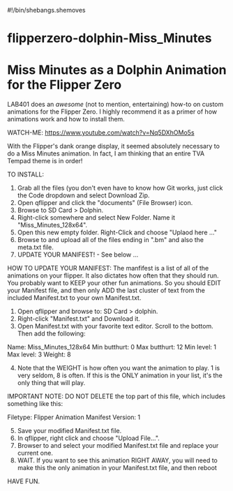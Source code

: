 #!/bin/shebangs.shemoves

# flipperzero-dolphin-Miss_Minutes
# Miss Minutes as a Dolphin Animation for the Flipper Zero

LAB401 does an *awesome* (not to mention, entertaining) how-to on custom animations for the Flipper Zero. I highly
recommend it as a primer of how animations work and how to install them.

WATCH-ME: https://www.youtube.com/watch?v=Nq5DXhOMo5s

With the Flipper's dank orange display, it seemed absolutely necessary to do a Miss Minutes animation. In fact, I am
thinking that an entire TVA Tempad theme is in order!

TO INSTALL:
1) Grab all the files (you don't even have to know how Git works, just click the Code dropdown and select Download Zip.
2) Open qflipper and click the "documents" (File Browser) icon.
3) Browse to SD Card > Dolphin.
4) Right-click somewhere and select New Folder. Name it "Miss_Minutes_128x64".
5) Open this new empty folder. Right-Click and choose "Uplaod here ..."
6) Browse to and upload all of the files ending in ".bm" and also the meta.txt file.
7) UPDATE YOUR MANIFEST! - See below ...

HOW TO UPDATE YOUR MANIFEST:
The manfifest is a list of all of the animations on your flipper. It also dictates how often that they should run. You
probably want to KEEP your other fun animations. So you should EDIT your Manifest file, and then only ADD the last
cluster of text from the included Manifest.txt to your own Manifest.txt.

1) Open qflipper and browse to: SD Card > dolphin.
2) Right-click "Manifest.txt" and Download it.
3) Open Manifest.txt with your favorite text editor. Scroll to the bottom. Then add the following:

Name: Miss_Minutes_128x64
Min butthurt: 0
Max butthurt: 12
Min level: 1
Max level: 3
Weight: 8


4) Note that the WEIGHT is how often you want the animation to play. 1 is very seldom, 8 is often. If this is the ONLY animation in your list, it's the only thing that will play.

IMPORTANT NOTE: DO NOT DELETE the top part of this file, which includes something like this:

Filetype: Flipper Animation Manifest
Version: 1

5) Save your modified Manifest.txt file.
6) In qflipper, right click and choose "Upload File...".
7) Browser to and select your modified Manifest.txt file and replace your current one.
8) WAIT. If you want to see this animation RIGHT AWAY, you will need to make this the only animation in your Manifest.txt file, and then reboot

HAVE FUN.
